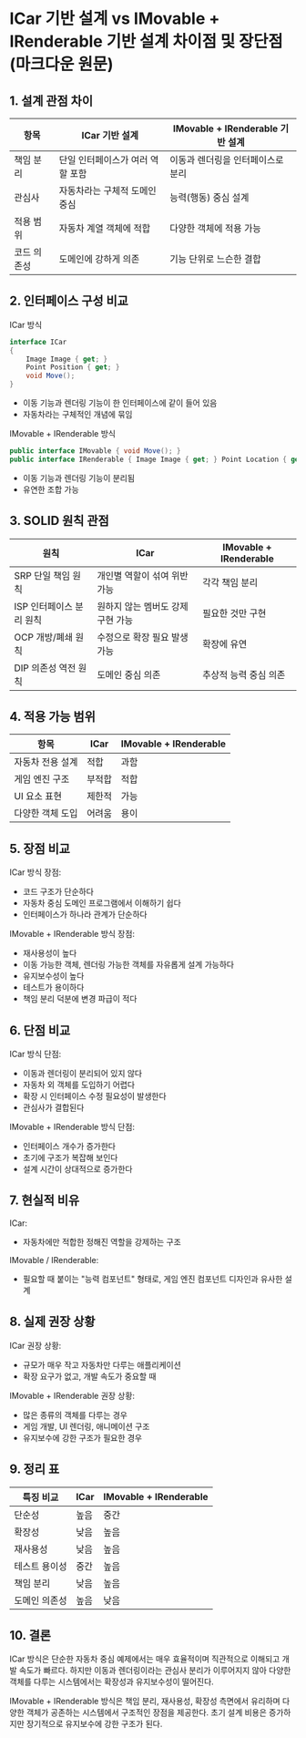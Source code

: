 
# ICar 기반 설계 vs IMovable + IRenderable 기반 설계 차이점 및 장단점 (마크다운 원문)

## 1. 설계 관점 차이

| 항목 | ICar 기반 설계 | IMovable + IRenderable 기반 설계 |
|---|---|---|
| 책임 분리 | 단일 인터페이스가 여러 역할 포함 | 이동과 렌더링을 인터페이스로 분리 |
| 관심사 | 자동차라는 구체적 도메인 중심 | 능력(행동) 중심 설계 |
| 적용 범위 | 자동차 계열 객체에 적합 | 다양한 객체에 적용 가능 |
| 코드 의존성 | 도메인에 강하게 의존 | 기능 단위로 느슨한 결합 |

## 2. 인터페이스 구성 비교

ICar 방식
```csharp
interface ICar
{
    Image Image { get; }
    Point Position { get; }
    void Move();
}
```
- 이동 기능과 렌더링 기능이 한 인터페이스에 같이 들어 있음
- 자동차라는 구체적인 개념에 묶임

IMovable + IRenderable 방식
```csharp
public interface IMovable { void Move(); }
public interface IRenderable { Image Image { get; } Point Location { get; } }
```
- 이동 기능과 렌더링 기능이 분리됨
- 유연한 조합 가능

## 3. SOLID 원칙 관점

| 원칙 | ICar | IMovable + IRenderable |
|---|---|---|
| SRP 단일 책임 원칙 | 개인별 역할이 섞여 위반 가능 | 각각 책임 분리 |
| ISP 인터페이스 분리 원칙 | 원하지 않는 멤버도 강제 구현 가능 | 필요한 것만 구현 |
| OCP 개방/폐쇄 원칙 | 수정으로 확장 필요 발생 가능 | 확장에 유연 |
| DIP 의존성 역전 원칙 | 도메인 중심 의존 | 추상적 능력 중심 의존 |

## 4. 적용 가능 범위

| 항목 | ICar | IMovable + IRenderable |
|---|---|---|
| 자동차 전용 설계 | 적합 | 과함 |
| 게임 엔진 구조 | 부적합 | 적합 |
| UI 요소 표현 | 제한적 | 가능 |
| 다양한 객체 도입 | 어려움 | 용이 |

## 5. 장점 비교

ICar 방식 장점:
- 코드 구조가 단순하다
- 자동차 중심 도메인 프로그램에서 이해하기 쉽다
- 인터페이스가 하나라 관계가 단순하다

IMovable + IRenderable 방식 장점:
- 재사용성이 높다
- 이동 가능한 객체, 렌더링 가능한 객체를 자유롭게 설계 가능하다
- 유지보수성이 높다
- 테스트가 용이하다
- 책임 분리 덕분에 변경 파급이 적다

## 6. 단점 비교

ICar 방식 단점:
- 이동과 렌더링이 분리되어 있지 않다
- 자동차 외 객체를 도입하기 어렵다
- 확장 시 인터페이스 수정 필요성이 발생한다
- 관심사가 결합된다

IMovable + IRenderable 방식 단점:
- 인터페이스 개수가 증가한다
- 초기에 구조가 복잡해 보인다
- 설계 시간이 상대적으로 증가한다

## 7. 현실적 비유

ICar:
- 자동차에만 적합한 정해진 역할을 강제하는 구조

IMovable / IRenderable:
- 필요할 때 붙이는 "능력 컴포넌트" 형태로, 게임 엔진 컴포넌트 디자인과 유사한 설계

## 8. 실제 권장 상황

ICar 권장 상황:
- 규모가 매우 작고 자동차만 다루는 애플리케이션
- 확장 요구가 없고, 개발 속도가 중요할 때

IMovable + IRenderable 권장 상황:
- 많은 종류의 객체를 다루는 경우
- 게임 개발, UI 렌더링, 애니메이션 구조
- 유지보수에 강한 구조가 필요한 경우

## 9. 정리 표

| 특징 비교 | ICar | IMovable + IRenderable |
|---|---|---|
| 단순성 | 높음 | 중간 |
| 확장성 | 낮음 | 높음 |
| 재사용성 | 낮음 | 높음 |
| 테스트 용이성 | 중간 | 높음 |
| 책임 분리 | 낮음 | 높음 |
| 도메인 의존성 | 높음 | 낮음 |

## 10. 결론

ICar 방식은 단순한 자동차 중심 예제에서는 매우 효율적이며 직관적으로 이해되고 개발 속도가 빠르다.
하지만 이동과 렌더링이라는 관심사 분리가 이루어지지 않아 다양한 객체를 다루는 시스템에서는 확장성과 유지보수성이 떨어진다.

IMovable + IRenderable 방식은 책임 분리, 재사용성, 확장성 측면에서 유리하며 다양한 객체가 공존하는 시스템에서 구조적인 장점을 제공한다. 초기 설계 비용은 증가하지만 장기적으로 유지보수에 강한 구조가 된다.


